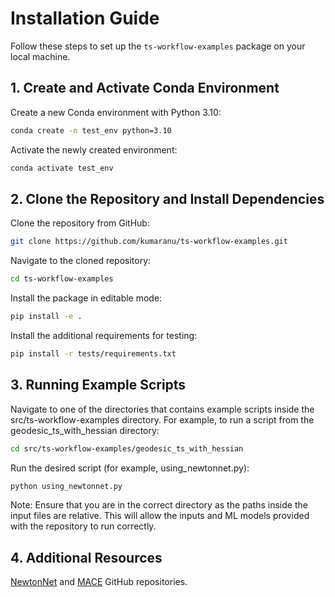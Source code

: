 # Installation Guide

Follow these steps to set up the `ts-workflow-examples` package on your local machine.

## 1. Create and Activate Conda Environment

Create a new Conda environment with Python 3.10:

```sh
conda create -n test_env python=3.10
```

Activate the newly created environment:

```sh
conda activate test_env
```

## 2. Clone the Repository and Install Dependencies

Clone the repository from GitHub:

```sh
git clone https://github.com/kumaranu/ts-workflow-examples.git
```
Navigate to the cloned repository:
```sh
cd ts-workflow-examples
```

Install the package in editable mode:
```sh
pip install -e .
```

Install the additional requirements for testing:
```sh
pip install -r tests/requirements.txt
```

## 3. Running Example Scripts

Navigate to one of the directories that contains example scripts inside the src/ts-workflow-examples directory.
For example, to run a script from the geodesic_ts_with_hessian directory:
```sh
cd src/ts-workflow-examples/geodesic_ts_with_hessian
```

Run the desired script (for example, using_newtonnet.py):
```sh
python using_newtonnet.py
```

Note: Ensure that you are in the correct directory as the paths inside the input files are relative.
This will allow the inputs and ML models provided with the repository to run correctly.

## 4. Additional Resources
[NewtonNet](https://github.com/THGLab/NewtonNet) and [MACE](https://github.com/ACEsuit/mace/tree/main) GitHub
repositories.
